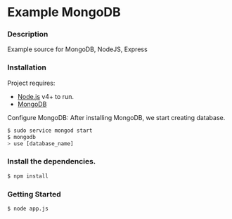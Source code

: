 # Example MongoDB
### Description

Example source for MongoDB, NodeJS, Express

### Installation

Project requires:  
  - [Node.js](https://nodejs.org/) v4+ to run.
  - [MongoDB](https://www.mongodb.com/download-center?jmp=nav#community)

Configure MongoDB: After installing MongoDB, we start creating database.
```sh
$ sudo service mongod start
$ mongodb
> use [database_name]
```

### Install the dependencies.

```sh
$ npm install
```

### Getting Started
```sh
$ node app.js
```
